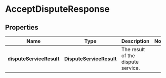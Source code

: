 

# AcceptDisputeResponse


## Properties

| Name | Type | Description | Notes |
|------------ | ------------- | ------------- | -------------|
|**disputeServiceResult** | [**DisputeServiceResult**](DisputeServiceResult.md) | The result of the dispute service. |  |



